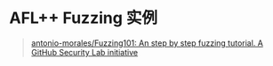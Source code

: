 # AFL++ Fuzzing 实例

> [antonio-morales/Fuzzing101: An step by step fuzzing tutorial. A GitHub Security Lab initiative](https://github.com/antonio-morales/Fuzzing101)

